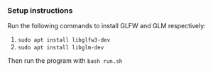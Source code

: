 ### Setup instructions

Run the following commands to install GLFW and GLM respectively:
1. ```sudo apt install libglfw3-dev```
2. ```sudo apt install libglm-dev```

Then run the program with `bash run.sh`

